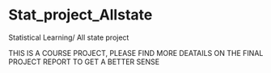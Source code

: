 # Stat_project_Allstate
Statistical Learning/ All state project

THIS IS A COURSE PROJECT, PLEASE FIND MORE DEATAILS ON THE FINAL PROJECT REPORT TO GET A BETTER SENSE
